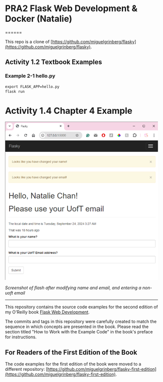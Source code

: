 # PRA2 Flask Web Development & Docker (Natalie)
======

This repo is a clone of [https://github.com/miguelgrinberg/flasky](https://github.com/miguelgrinberg/flasky).

## Activity 1.2 Textbook Examples

### Example 2-1 hello.py

```
export FLASK_APP=hello.py
flask run
```

# Activity 1.4 Chapter 4 Example

![Activity1-4](./screenshots/activity1-4.png)

_Screenshot of flash after modifying name and email, and entering a non-uoft email_

--------------------------------------------

This repository contains the source code examples for the second edition of my O'Reilly book [Flask Web Development](http://www.flaskbook.com).

The commits and tags in this repository were carefully created to match the sequence in which concepts are presented in the book. Please read the section titled "How to Work with the Example Code" in the book's preface for instructions.

For Readers of the First Edition of the Book
--------------------------------------------

The code examples for the first edition of the book were moved to a different repository: [https://github.com/miguelgrinberg/flasky-first-edition](https://github.com/miguelgrinberg/flasky-first-edition).
